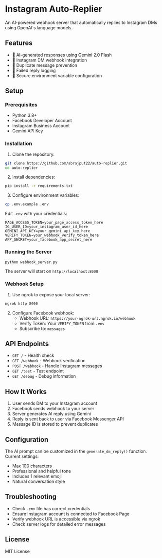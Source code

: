 # Instagram Auto-Replier

An AI-powered webhook server that automatically replies to Instagram DMs using OpenAI's language models.

## Features

- 🤖 AI-generated responses using Gemini 2.0 Flash
- 📱 Instagram DM webhook integration
- 🔄 Duplicate message prevention
- 📝 Failed reply logging
- 🔐 Secure environment variable configuration

## Setup

### Prerequisites

- Python 3.8+
- Facebook Developer Account
- Instagram Business Account
- Gemini API Key

### Installation

1. Clone the repository:
```bash
git clone https://github.com/abrajput22/auto-replier.git
cd auto-replier
```

2. Install dependencies:
```bash
pip install -r requirements.txt
```

3. Configure environment variables:
```bash
cp .env.example .env
```

Edit `.env` with your credentials:
```
PAGE_ACCESS_TOKEN=your_page_access_token_here
IG_USER_ID=your_instagram_user_id_here
GEMINI_API_KEY=your_gemini_api_key_here
VERIFY_TOKEN=your_webhook_verify_token_here
APP_SECRET=your_facebook_app_secret_here
```

### Running the Server

```bash
python webhook_server.py
```

The server will start on `http://localhost:8000`

### Webhook Setup

1. Use ngrok to expose your local server:
```bash
ngrok http 8000
```

2. Configure Facebook webhook:
   - Webhook URL: `https://your-ngrok-url.ngrok.io/webhook`
   - Verify Token: Your `VERIFY_TOKEN` from `.env`
   - Subscribe to: `messages`

## API Endpoints

- `GET /` - Health check
- `GET /webhook` - Webhook verification
- `POST /webhook` - Handle Instagram messages
- `GET /test` - Test endpoint
- `GET /debug` - Debug information

## How It Works

1. User sends DM to your Instagram account
2. Facebook sends webhook to your server
3. Server generates AI reply using Gemini
4. Reply is sent back to user via Facebook Messenger API
5. Message ID is stored to prevent duplicates

## Configuration

The AI prompt can be customized in the `generate_dm_reply()` function. Current settings:
- Max 100 characters
- Professional and helpful tone
- Includes 1 relevant emoji
- Natural conversation style

## Troubleshooting

- Check `.env` file has correct credentials
- Ensure Instagram account is connected to Facebook Page
- Verify webhook URL is accessible via ngrok
- Check server logs for detailed error messages

## License

MIT License